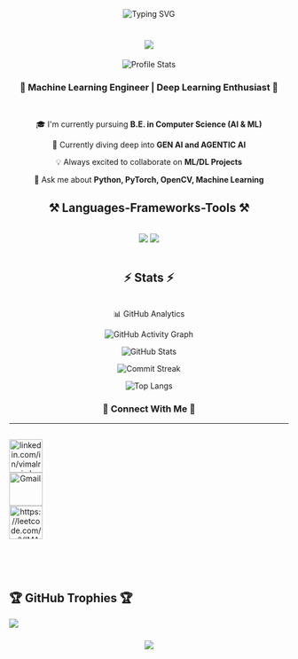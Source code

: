<div align="center">
  <img src="https://readme-typing-svg.demolab.com?font=Fira+Code&size=32&duration=2800&pause=2000&color=A9FEF7&center=true&vCenter=true&width=940&lines=Hey+there%2C+I'm+Vimalraj+D+%F0%9F%91%8B;A+Passionate+Machine+Learning+Engineer+%F0%9F%94%A5;Deep+Learning+and+Computer+Vision+Enthusiast+%F0%9F%A4%96" alt="Typing SVG" />
</div>

<h1 align="center">
    <img src="https://readme-typing-svg.herokuapp.com/?font=Righteous&size=35&center=true&vCenter=true&width=500&height=70&duration=4000&lines=Hi+There!+👋;+I'm+Vimalraj+D!;" />
</h1>

<div align="center">
  <img src="https://github-stats-alpha.vercel.app/api?username=Vimalraj-D&cc=22272e&tc=37BCF6&ic=fff&bc=0000" alt="Profile Stats">
</div>

<h3 align="center">🚀 Machine Learning Engineer | Deep Learning Enthusiast 🤖</h3>

<br/>

<div align="center">
 
 🎓 I'm currently pursuing **B.E. in Computer Science (AI & ML)**
 
 🌱 Currently diving deep into **GEN AI and AGENTIC AI**

 💡 Always excited to collaborate on **ML/DL Projects**

 💬 Ask me about **Python, PyTorch, OpenCV, Machine Learning**

</div>
 


<h2 align="center">⚒️ Languages-Frameworks-Tools ⚒️</h2>
<br/>
<div align="center">
    <img src="https://skillicons.dev/icons?i=python,c,java,pytorch,opencv,tensorflow" />
    <img src="https://skillicons.dev/icons?i=github,flask,html,css,vscode,git" /><br>
</div>

<br/>

<h2 align="center">⚡ Stats ⚡</h2>
<br align="center">
<div align="center">
📊 GitHub Analytics

![GitHub Activity Graph](https://github-readme-activity-graph.vercel.app/graph?username=Vimalraj-D&theme=github-dark)

![GitHub Stats](https://github-readme-stats.vercel.app/api?username=Vimalraj-D&show_icons=true&count_private=true&theme=dark)

![Commit Streak](https://streak-stats.demolab.com/?user=Vimalraj-D&theme=dark)

![Top Langs](https://github-readme-stats.vercel.app/api/top-langs/?username=Vimalraj-D&layout=compact&theme=dark)

</div>



<h3 align="center"> 🔗 Connect With Me 🔗 </h3>

---

<div align="center" style="display: flex; gap: 90%;"> 


<a href="https://linkedin.com/in/linkedin.com/in/vimalraj-d-8278972a5" target="blank" style="display: flex; gap: 90%;"><img align="center" src="https://raw.githubusercontent.com/rahuldkjain/github-profile-readme-generator/master/src/images/icons/Social/linked-in-alt.svg" alt="linkedin.com/in/vimalraj-d-8278972a5" height="60" width="60" /></a>
<a href="mailto:vimalrajnov172005@gmail.com" target="blank" style="display: flex; gap: 90%;">
    <img align="center" src="https://img.shields.io/badge/-D14836?style=for-the-badge&logo=gmail&logoColor=white" alt="Gmail" height="60" width="60"></a>
<a href="https://leetcode.com/u/VIMALRAJD" target="blank" style="display: flex; gap: 90%;"><img align="center" src="https://raw.githubusercontent.com/rahuldkjain/github-profile-readme-generator/master/src/images/icons/Social/leet-code.svg" alt="https://leetcode.com/u/VIMALRAJD" height="60" width="60" /></a>
</div>

<p align="left">

</p>

<br/><br/>

## 🏆 GitHub Trophies 🏆
![](https://github-profile-trophy.vercel.app/?username=Vimalraj-D&theme=tokyonight&no-frame=false&no-bg=true&margin-w=4)


<h3 align="center">
    <img src="https://readme-typing-svg.herokuapp.com/?font=Righteous&size=25&center=true&vCenter=true&width=500&height=70&duration=4000&lines=Thanks+for+visiting!+✌️;Shoot+me+a+message+on+Gmail!">
</h3>

<br/>
